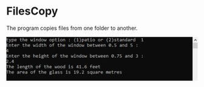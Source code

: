 # FilesCopy

The program copies files from one folder to another.

<img src="Images/programRunningPic.PNG">
